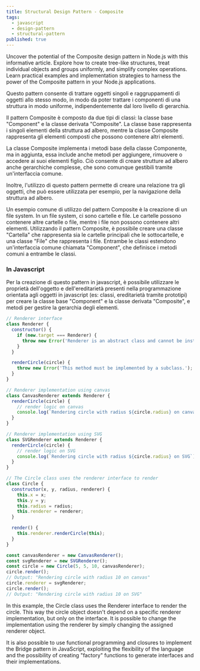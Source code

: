 ```yaml
---
title: Structural Design Pattern - Composite
tags:
  - javascript
  - design-pattern
  - structural-pattern
published: true
---
```


Uncover the potential of the Composite design pattern in Node.js with this informative article. Explore how to create tree-like structures, treat individual objects and groups uniformly, and simplify complex operations. Learn practical examples and implementation strategies to harness the power of the Composite pattern in your Node.js applications.

<!--more-->

Questo pattern consente di trattare oggetti singoli e raggruppamenti di oggetti allo stesso modo, in modo da poter trattare i componenti di una struttura in modo uniforme, indipendentemente dal loro livello di gerarchia.

Il pattern Composite è composto da due tipi di classi: la classe base "Component" e la classe derivata "Composite". La classe base rappresenta i singoli elementi della struttura ad albero, mentre la classe Composite rappresenta gli elementi composti che possono contenere altri elementi.

La classe Composite implementa i metodi base della classe Componente, ma in aggiunta, essa include anche metodi per aggiungere, rimuovere o accedere ai suoi elementi figlio. Ciò consente di creare strutture ad albero anche gerarchiche complesse, che sono comunque gestibili tramite un'interfaccia comune.

Inoltre, l'utilizzo di questo pattern permette di creare una relazione tra gli oggetti, che può essere utilizzata per esempio, per la navigazione della struttura ad albero.

Un esempio comune di utilizzo del pattern Composite è la creazione di un file system. In un file system, ci sono cartelle e file. Le cartelle possono contenere altre cartelle o file, mentre i file non possono contenere altri elementi. Utilizzando il pattern Composite, è possibile creare una classe "Cartella" che rappresenta sia le cartelle principali che le sottocartelle, e una classe "File" che rappresenta i file. Entrambe le classi estendono un'interfaccia comune chiamata "Component", che definisce i metodi comuni a entrambe le classi.

### In Javascript

Per la creazione di questo pattern in javascript, è possibile utilizzare le proprietà dell'oggetto e dell'ereditarietà presenti nella programmazione orientata agli oggetti in javascript (es: classi, ereditarietà tramite prototipi) per creare la classe base "Component" e la classe derivata "Composite", e metodi per gestire la gerarchia degli elementi.

```javascript
// Renderer interface
class Renderer {
  constructor() {
    if (new.target === Renderer) {
      throw new Error('Renderer is an abstract class and cannot be instantiated.');
    }
  }

  renderCircle(circle) {
    throw new Error('This method must be implemented by a subclass.');
  }
}

// Renderer implementation using canvas
class CanvasRenderer extends Renderer {
  renderCircle(circle) {
    // render logic on canvas
    console.log(`Rendering circle with radius ${circle.radius} on canvas`);
  }
}

// Renderer implementation using SVG
class SVGRenderer extends Renderer {
  renderCircle(circle) {
    // render logic on SVG
    console.log(`Rendering circle with radius ${circle.radius} on SVG`);
  }
}

// The Circle class uses the renderer interface to render
class Circle {
  constructor(x, y, radius, renderer) {
    this.x = x;
    this.y = y;
    this.radius = radius;
    this.renderer = renderer;
  }

  render() {
    this.renderer.renderCircle(this);
  }
}

const canvasRenderer = new CanvasRenderer();
const svgRenderer = new SVGRenderer();
const circle = new Circle(5, 5, 10, canvasRenderer);
circle.render();
// Output: "Rendering circle with radius 10 on canvas"
circle.renderer = svgRenderer;
circle.render();
// Output: "Rendering circle with radius 10 on SVG"
```

In this example, the Circle class uses the Renderer interface to render the circle. This way the circle object doesn't depend on a specific renderer implementation, but only on the interface. It is possible to change the implementation using the renderer by simply changing the assigned renderer object.

It is also possible to use functional programming and closures to implement the Bridge pattern in JavaScript, exploiting the flexibility of the language and the possibility of creating "factory" functions to generate interfaces and their implementations.
